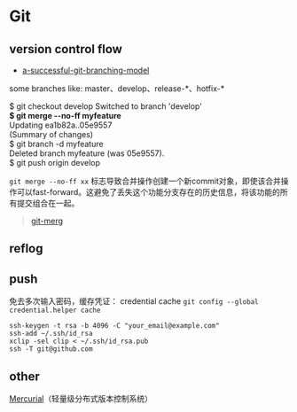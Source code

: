 Git
===

## version control flow
* [a-successful-git-branching-model](http://www.oschina.net/translate/a-successful-git-branching-model)


some branches like: master、develop、release-\*、hotfix-\*

>
$ git checkout develop
Switched to branch 'develop'  
**$ git merge --no-ff myfeature**  
Updating ea1b82a..05e9557  
(Summary of changes)  
$ git branch -d myfeature  
Deleted branch myfeature (was 05e9557).  
$ git push origin develop  

`git merge --no-ff xx` 标志导致合并操作创建一个新commit对象，即使该合并操作可以fast-forward。这避免了丢失这个功能分支存在的历史信息，将该功能的所有提交组合在一起。

> [git-merg](git-scm.com/docs/git-merge)

## reflog

## push

免去多次输入密码，缓存凭证：
credential cache `git config --global credential.helper cache`

```
ssh-keygen -t rsa -b 4096 -C "your_email@example.com"
ssh-add ~/.ssh/id_rsa
xclip -sel clip < ~/.ssh/id_rsa.pub
ssh -T git@github.com
```

## other

[Mercurial](https://mercurial.selenic.com)（轻量级分布式版本控制系统）
